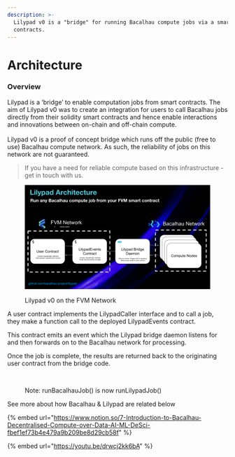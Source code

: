 ```yaml
---
description: >-
  Lilypad v0 is a "bridge" for running Bacalhau compute jobs via a smart
  contracts.
---
```


# Architecture

### Overview

Lilypad is a ‘bridge’ to enable computation jobs from smart contracts. The aim of Lilypad v0 was to create an integration for users to call Bacalhau jobs directly from their solidity smart contracts and hence enable interactions and innovations between on-chain and off-chain compute.\
\
Lilypad v0 is a proof of concept bridge which runs off the public (free to use) Bacalhau compute network. As such, the reliability of jobs on this network are not guaranteed.

> If you have a need for reliable compute based on this infrastructure - get in touch with us.

<figure><img src="../../../../.gitbook/assets/Lilypad Architecture.png" alt=""><figcaption><p>Lilypad v0 on the FVM Network</p></figcaption></figure>

A user contract implements the LilypadCaller interface and to call a job, they make a function call to the deployed LilypadEvents contract.

This contract emits an event which the Lilypad bridge daemon listens for and then forwards on to the Bacalhau network for processing.

Once the job is complete, the results are returned back to the originating user contract from the bridge code.

<figure><img src="https://user-images.githubusercontent.com/12529822/224299570-366bde1c-1f48-4af9-9d7c-0d4f8a0fc1fc.png" alt=""><figcaption><p>Note: runBacalhauJob() is now runLilypadJob()</p></figcaption></figure>

See more about how Bacalhau & Lilypad are related below

{% embed url="https://www.notion.so/7-Introduction-to-Bacalhau-Decentralised-Compute-over-Data-AI-ML-DeSci-fbef1ef73b4e479a9b209be8d29cb58f" %}

{% embed url="https://youtu.be/drwcj2kk6bA" %}
